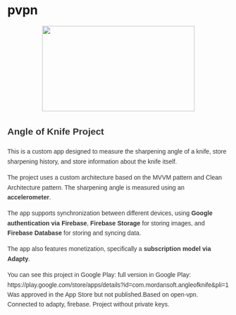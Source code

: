 # pvpn
<div align="center">
  <img height="194" width="346" src="https://github.com/ArtyseevWork/ArtyseevWork/blob/main/assets/animation/AoK.gif"  />
</div>

<div style="font-family: Arial, sans-serif; line-height: 1.6; color: #333;">
  <h2>Angle of Knife Project</h2>
  <p>This is a custom app designed to measure the sharpening angle of a knife, store sharpening history, and store information about the knife itself.</p>
  <p>The project uses a custom architecture based on the MVVM pattern and Clean Architecture pattern. The sharpening angle is measured using an <strong>accelerometer</strong>.</p>
  <p>The app supports synchronization between different devices, using <strong>Google authentication via Firebase</strong>, <strong>Firebase Storage</strong> for storing images, and <strong>Firebase Database</strong> for storing and syncing data.</p>
  <p>The app also features monetization, specifically a <strong>subscription model via Adapty</strong>.</p>
  <p>You can see this project in Google Play: full version in Google Play: https://play.google.com/store/apps/details?id=com.mordansoft.angleofknife&pli=1 Was approved in the App Store but not published.Based on open-vpn. Connected to adapty, firebase. Project without private keys.</p>
</div>

